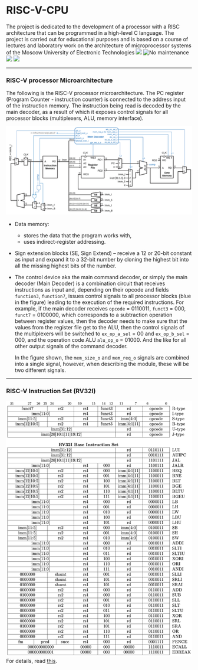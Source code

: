 # RISC-V-CPU
The project is dedicated to the development of a processor with a RISC architecture that can be programmed in a high-level C language. The project is carried out for educational purposes and is based on a course of lectures and laboratory work on the architecture of microprocessor systems of the Moscow University of Electronic Technologies
![](https://img.shields.io/badge/Education%20Project-%F0%9F%93%96-orange) ![No maintenance](http://unmaintained.tech/badge.svg)   
![](https://img.shields.io/github/last-commit/MrShelDie/RISC-V-CPU) ![](https://img.shields.io/badge/Done-20%25-orange) 

---

### RISC-V processor Microarchitecture

The following is the RISC-V processor microarchitecture. The PC register (Program Counter - instruction counter) is connected to the address input of the instruction memory. The instruction being read is decoded by the main decoder, as a result of which it exposes control signals for all processor blocks (multiplexers, ALU, memory interface).

<img src="https://github.com/MrShelDie/RISC-V-CPU/blob/master/img/uarch_md.png?raw=true"/>

- Data memory:
	- stores the data that the program works with,
	- uses indirect-register addressing.
- Sign extension blocks (SE, Sign Extend) – receive a 12 or 20-bit constant as input and expand it to a 32-bit number by cloning the highest bit into all the missing highest bits of the number.
- The control device aka the main command decoder, or simply the main decoder (Main Decoder) is a combination circuit that receives instructions as input and, depending on their opcode and fields `function3`, `function7`, issues control signals to all processor blocks (blue in the figure) leading to the execution of the required instructions. For example, if the main decoder receives `opcode` = 0110011, `funct3` = 000, `funct7` = 0100000, which corresponds to a subtraction operation between register values, then the decoder needs to make sure that the values from the register file get to the ALU, then the control signals of the multiplexers will be switched to `ex_op_a_sel` = 00 and `ex_op_b_sel` = 000, and the operation code ALU `alu_op_o` = 01000. And the like for all other output signals of the command decoder.

	In the figure shown, the `mem_size_o` and `mem_req_o` signals are combined into a single signal, however, when describing the module, these will be two different signals.


---

### RISC-V Instruction Set (RV32I)

<img src="https://github.com/MrShelDie/RISC-V-CPU/blob/master/img/rv32i_spec.png?raw=true"/>

<div align="left">
	For details, read  <a href="https://riscv.org/wp-content/uploads/2017/05/riscv-spec-v2.2.pdf">this</a>.
<div/>


